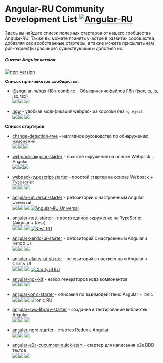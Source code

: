 # Angular-RU Community Development List [![Angular-RU](https://img.shields.io/badge/Telegram_chat:-Angular_RU-216bc1.svg?style=flat)](https://t.me/angular_ru)

Здесь вы найдете список полезных стартеров от нашего сообщества Angular-RU. Также вы можете принять участие в развитии сообщества, добавляя свои собственные стартеры, а также можете присылать нам pull-request(ы) расширяя существующие и дополняя их.

##### Current Angular version:
[![npm version](https://badge.fury.io/js/%40angular%2Fcore.svg)](https://www.npmjs.com/~angular)


**Список npm-пакетов сообщества**:

* [@angular-ru/ngx-i18n-combine](https://github.com/Angular-RU/ngx-i18n-combine) - Объединение файлов i18n (json, ts, js, jsx, tsx) <br> ![](https://img.shields.io/github/stars/Angular-RU/ngx-i18n-combine.svg?style=social&logo=github) ![](https://img.shields.io/github/forks/Angular-RU/ngx-i18n-combine.svg?style=social&logo=github) ![](https://img.shields.io/github/issues/Angular-RU/ngx-i18n-combine.svg?style=social&logo=github) 

* [ngw](https://github.com/Angular-RU/ngw) - удобная модификация webpack из коробки без `ng eject` <br> ![](https://img.shields.io/github/stars/Angular-RU/ngw.svg?style=social&logo=github) ![](https://img.shields.io/github/forks/Angular-RU/ngw.svg?style=social&logo=github) ![](https://img.shields.io/github/issues/Angular-RU/ngw.svg?style=social&logo=github) <br>

**Список стартеров**:

* [change-detection-tree](https://github.com/Angular-RU/change-detection-tree) - наглядное руководство по обнаружению изменений
<br> ![](https://img.shields.io/github/stars/Angular-RU/change-detection-tree.svg?style=social&logo=github) ![](https://img.shields.io/github/forks/Angular-RU/change-detection-tree.svg?style=social&logo=github)![](https://img.shields.io/github/issues/Angular-RU/change-detection-tree.svg?style=social&logo=github) <br>

* [webpack-angular-starter](https://github.com/Angular-RU/webpack-angular-starter) - простое окружение на основе Webpack + Angular
<br> ![](https://img.shields.io/github/stars/Angular-RU/webpack-angular-starter.svg?style=social&logo=github) ![](https://img.shields.io/github/forks/Angular-RU/webpack-angular-starter.svg?style=social&logo=github)![](https://img.shields.io/github/issues/Angular-RU/webpack-angular-starter.svg?style=social&logo=github) <br>

* [webpack-typescript-starter](https://github.com/Angular-RU/webpack-typescript-starter) - простой стартер на основе Webpack + Typescript <br> ![](https://img.shields.io/github/stars/Angular-RU/webpack-typescript-starter.svg?style=social&logo=github) ![](https://img.shields.io/github/forks/Angular-RU/webpack-typescript-starter.svg?style=social&logo=github) ![](https://img.shields.io/github/issues/Angular-RU/webpack-typescript-starter.svg?style=social&logo=github) <br>

* [angular-universal-starter](https://github.com/Angular-RU/angular-universal-starter) - репозиторий с настроенным Angular Universal <br> ![](https://img.shields.io/github/stars/Angular-RU/angular-universal-starter.svg?style=social&logo=github) ![](https://img.shields.io/github/forks/Angular-RU/angular-universal-starter.svg?style=social&logo=github) ![](https://img.shields.io/github/issues/Angular-RU/angular-universal-starter.svg?style=social&logo=github) [![Angular-RU Universal](https://img.shields.io/badge/Telegram_chat:-Angular_RU_Universal-14b102.svg?style=flat)](https://t.me/angular_universal_ru) <br>

* [angular-nest-starter](https://github.com/Angular-RU/angular-nest-starter) - просто единое окружение на TypeScript (Angular + Nest)
<br> ![](https://img.shields.io/github/stars/Angular-RU/angular-nest-starter.svg?style=social&logo=github) ![](https://img.shields.io/github/forks/Angular-RU/angular-nest-starter.svg?style=social&logo=github) ![](https://img.shields.io/github/issues/Angular-RU/angular-nest-starter.svg?style=social&logo=github) [![Nest RU](https://img.shields.io/badge/Telegram_chat:-Nest_RU-e42449.svg?style=flat)](https://t.me/nest_ru) <br>

* [angular-kendo-ui-starter](https://github.com/Angular-RU/angular-kendo-ui-starter) - репозиторий с настроенным Angular и Kendo UI
<br> ![](https://img.shields.io/github/stars/Angular-RU/angular-kendo-ui-starter.svg?style=social&logo=github) ![](https://img.shields.io/github/forks/Angular-RU/angular-kendo-ui-starter.svg?style=social&logo=github) ![](https://img.shields.io/github/issues/Angular-RU/angular-kendo-ui-starter.svg?style=social&logo=github) <br>

* [angular-clarity-ui-starter](https://github.com/Angular-RU/angular-clarity-ui-starter) - репозиторий с настроенным Angular и Clarity UI <br> ![](https://img.shields.io/github/stars/Angular-RU/angular-clarity-ui-starter.svg?style=social&logo=github) ![](https://img.shields.io/github/forks/Angular-RU/angular-clarity-ui-starter.svg?style=social&logo=github) ![](https://img.shields.io/github/issues/Angular-RU/angular-clarity-ui-starter.svg?style=social&logo=github) [![ClarityUI RU](https://img.shields.io/badge/Telegram_chat:-ClarityUI_RU-f28b00.svg?style=flat)](https://t.me/clarity_ui) <br>

* [angular-ngx-kit](https://github.com/Angular-RU/angular-ngx-kit) - набор генераторов кода компонентов
<br> ![](https://img.shields.io/github/stars/Angular-RU/angular-ngx-kit.svg?style=social&logo=github) ![](https://img.shields.io/github/forks/Angular-RU/angular-ngx-kit.svg?style=social&logo=github) ![](https://img.shields.io/github/issues/Angular-RU/angular-ngx-kit.svg?style=social&logo=github) <br>

* [angular-ionic-starter](https://github.com/Angular-RU/angular-ionic-starter) - описания по взаимодействию Angular + Ionic
<br> ![](https://img.shields.io/github/stars/Angular-RU/angular-ionic-starter.svg?style=social&logo=github) ![](https://img.shields.io/github/forks/Angular-RU/angular-ionic-starter.svg?style=social&logo=github) ![](https://img.shields.io/github/issues/Angular-RU/angular-ionic-starter.svg?style=social&logo=github) [![Ionic RU](https://img.shields.io/badge/Telegram_chat:-Ionic_RU-498af3.svg?style=flat)](https://t.me/pro_ionic) <br>

* [angular-sws-library-starter](https://github.com/Angular-RU/angular-sws-library-starter) - создание и тестирование библиотек Angular
<br> ![](https://img.shields.io/github/stars/Angular-RU/angular-sws-library-starter.svg?style=social&logo=github) ![](https://img.shields.io/github/forks/Angular-RU/angular-sws-library-starter.svg?style=social&logo=github) ![](https://img.shields.io/github/issues/Angular-RU/angular-sws-library-starter.svg?style=social&logo=github) <br>

* [angular-ngrx-starter](https://github.com/Angular-RU/angular-ngrx-starter) - стартер Redux в Angular
<br> ![](https://img.shields.io/github/stars/Angular-RU/angular-ngrx-starter.svg?style=social&logo=github) ![](https://img.shields.io/github/forks/Angular-RU/angular-ngrx-starter.svg?style=social&logo=github) ![](https://img.shields.io/github/issues/Angular-RU/angular-ngrx-starter.svg?style=social&logo=github) <br>

* [angular-e2e-cucumber-quick-start](https://github.com/Angular-RU/angular-e2e-cucumber-quick-start) - стартер для написания e2e BDD тестов 
<br> ![](https://img.shields.io/github/stars/Angular-RU/angular-e2e-cucumber-quick-start.svg?style=social&logo=github) ![](https://img.shields.io/github/forks/Angular-RU/angular-e2e-cucumber-quick-start.svg?style=social&logo=github) ![](https://img.shields.io/github/issues/Angular-RU/angular-e2e-cucumber-quick-start.svg?style=social&logo=github) <br>
